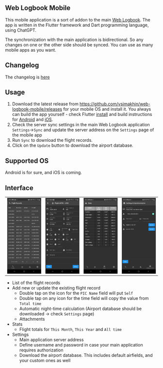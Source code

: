 ## Web Logbook Mobile

This mobile application is a sort of addon to the main [Web Logbook](https://github.com/vsimakhin/web-logbook/). The app is written in the Flutter framework and Dart programming language, using ChatGPT.

The synchronization with the main application is bidirectional. So any changes on one or the other side should be synced. You can use as many mobile apps as you want.

## Changelog

The changelog is [here](https://github.com/vsimakhin/web-logbook-mobile/blob/main/CHANGELOG.md)

## Usage

1. Download the latest release from https://github.com/vsimakhin/web-logbook-mobile/releases for your mobile OS and install it. You always can build the app yourself - check Flutter [install](https://docs.flutter.dev/get-started/install) and build instructions for [Android](https://docs.flutter.dev/deployment/android) and [iOS](https://docs.flutter.dev/deployment/ios).
2. Check the server sync settings in the main Web Logbook application `Settings`->`Sync` and update the server address on the `Settings` page of the mobile app
3. Run `Sync` to download the flight records.
4. Click on the `Update` button to download the airport database.

## Supported OS

Android is for sure, and iOS is coming.

## Interface

<table border="0">
 <tr>
 <td width=25%><img src="https://raw.githubusercontent.com/vsimakhin/web-logbook-assets/main/mobile/flight-records.jpg"></td>
 <td width=25%><img src="https://raw.githubusercontent.com/vsimakhin/web-logbook-assets/main/mobile/flight.jpg"></td>
 <td width=25%><img src="https://raw.githubusercontent.com/vsimakhin/web-logbook-assets/main/mobile/stats.jpg"></td>
 <td width=25%><img src="https://raw.githubusercontent.com/vsimakhin/web-logbook-assets/main/mobile/settings.jpg"></td>
 </tr>
</table>

* List of the flight records
* Add new or update the existing flight record
  * Double tap on the icon for the `PIC Name` field will put `Self`
  * Double tap on any icon for the time field will copy the value from `Total time`
  * Automatic night-time calculation (Airport database should be downloaded -> check `Settings` page)
  * Attachments
* Stats
  * Flight totals for `This Month`, `This Year` and `All time`
* Settings
  * Main application server address
  * Define username and password in case your main application requires authorization
  * Download the airport database. This includes default airfields, and your custom ones as well
